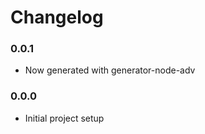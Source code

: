 # Changelog

### 0.0.1
  - Now generated with generator-node-adv

### 0.0.0
  - Initial project setup
